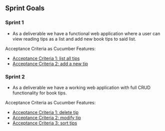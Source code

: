 ## Sprint Goals

### Sprint 1

- As a deliverable we have a functional web application where a user can view reading tips as a list and add new book tips to said list.

Acceptance Criteria as Cucumber Features:
- [Acceptance Criteria 1: list all tips](/src/test/resources/ohtutips/01_list_all.feature)
- [Acceptance Criteria 2: add a new tip](/src/test/resources/ohtutips/02_add_new.feature) 

### Sprint 2

- As a deliverable we have a working web application with full CRUD functionality for book tips.

Acceptance Criteria as Cucumber Features:
- [Acceptance Criteria 1: delete tip](/src/test/resources/ohtutips/03_delete.feature)
- [Acceptance Criteria 2: modify tip](/src/test/resources/ohtutips/05_modify.feature)
- [Acceptance Criteria 3: sort tips](/src/test/resources/ohtutips/04_sort_tips.feature)
